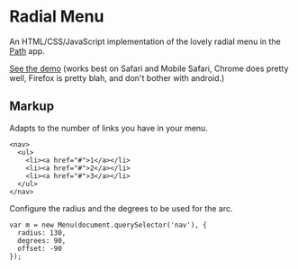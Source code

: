Radial Menu
===========
An HTML/CSS/JavaScript implementation of the lovely radial menu in the [Path][] app.

[See the demo][demo] (works best on Safari and Mobile Safari, Chrome does pretty well, Firefox is
pretty blah, and don't bother with android.)

[demo]: http://beaucollins.github.com/radial-menu
[Path]: https://path.com/

Markup
-----

Adapts to the number of links you have in your menu.

    <nav>
      <ul>
        <li><a href="#">1</a></li>
        <li><a href="#">2</a></li>
        <li><a href="#">3</a></li>
      </ul>
    </nav>

Configure the radius and the degrees to be used for the arc.

    var m = new Menu(document.querySelector('nav'), {
      radius: 130,
      degrees: 90,
      offset: -90
    });
    

